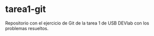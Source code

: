 tarea1-git
==========

Repositorio con el ejercicio de Git de la tarea 1 de USB DEVlab con los problemas resueltos.
